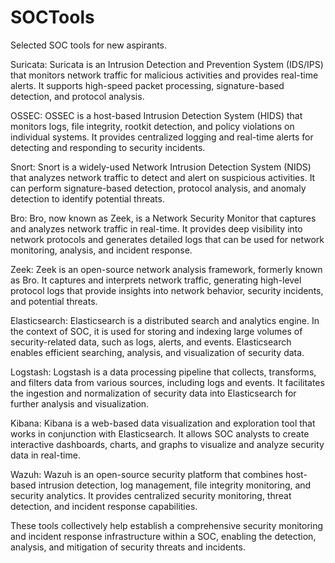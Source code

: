 # SOCTools
Selected SOC tools for new aspirants.

Suricata: Suricata is an Intrusion Detection and Prevention System (IDS/IPS) that monitors network traffic for malicious activities and provides real-time alerts. It supports high-speed packet processing, signature-based detection, and protocol analysis.

OSSEC: OSSEC is a host-based Intrusion Detection System (HIDS) that monitors logs, file integrity, rootkit detection, and policy violations on individual systems. It provides centralized logging and real-time alerts for detecting and responding to security incidents.

Snort: Snort is a widely-used Network Intrusion Detection System (NIDS) that analyzes network traffic to detect and alert on suspicious activities. It can perform signature-based detection, protocol analysis, and anomaly detection to identify potential threats.

Bro: Bro, now known as Zeek, is a Network Security Monitor that captures and analyzes network traffic in real-time. It provides deep visibility into network protocols and generates detailed logs that can be used for network monitoring, analysis, and incident response.

Zeek: Zeek is an open-source network analysis framework, formerly known as Bro. It captures and interprets network traffic, generating high-level protocol logs that provide insights into network behavior, security incidents, and potential threats.

Elasticsearch: Elasticsearch is a distributed search and analytics engine. In the context of SOC, it is used for storing and indexing large volumes of security-related data, such as logs, alerts, and events. Elasticsearch enables efficient searching, analysis, and visualization of security data.

Logstash: Logstash is a data processing pipeline that collects, transforms, and filters data from various sources, including logs and events. It facilitates the ingestion and normalization of security data into Elasticsearch for further analysis and visualization.

Kibana: Kibana is a web-based data visualization and exploration tool that works in conjunction with Elasticsearch. It allows SOC analysts to create interactive dashboards, charts, and graphs to visualize and analyze security data in real-time.

Wazuh: Wazuh is an open-source security platform that combines host-based intrusion detection, log management, file integrity monitoring, and security analytics. It provides centralized security monitoring, threat detection, and incident response capabilities.

These tools collectively help establish a comprehensive security monitoring and incident response infrastructure within a SOC, enabling the detection, analysis, and mitigation of security threats and incidents.

